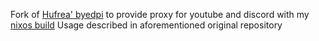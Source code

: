 Fork of [Hufrea' byedpi](https://github.com/hufrea/byedpi) to provide proxy for youtube and discord with my [nixos build](https://github.com/Yur1yPzdc/nix-dotfiles)
Usage described in aforementioned original repository
